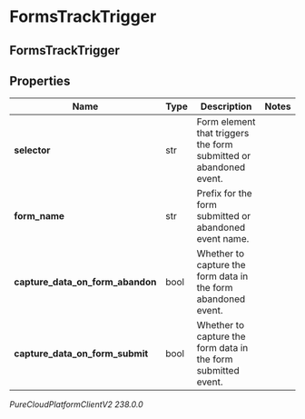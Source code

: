 # FormsTrackTrigger

## FormsTrackTrigger

## Properties

|Name | Type | Description | Notes|
|------------ | ------------- | ------------- | -------------|
| **selector** | str | Form element that triggers the form submitted or abandoned event. | |
| **form_name** | str | Prefix for the form submitted or abandoned event name. | |
| **capture_data_on_form_abandon** | bool | Whether to capture the form data in the form abandoned event. | |
| **capture_data_on_form_submit** | bool | Whether to capture the form data in the form submitted event. | |



_PureCloudPlatformClientV2 238.0.0_

